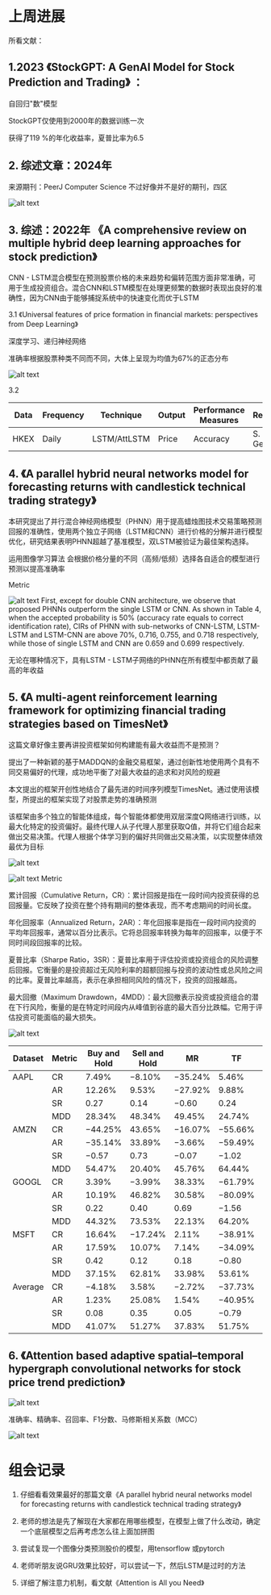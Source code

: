 

# 上周进展
所看文献：

## 1.2023 《StockGPT: A GenAI Model for Stock Prediction and Trading》 ：

自回归"数"模型

StockGPT仅使用到2000年的数据训练一次

获得了119 %的年化收益率，夏普比率为6.5

##  2. 综述文章：2024年
来源期刊：PeerJ Computer Science  不过好像并不是好的期刊，四区

![alt text](Figs/fig-1-full.png) 



##  3. 综述：2022年 《A comprehensive review on multiple hybrid deep learning approaches for stock prediction》

CNN - LSTM混合模型在预测股票价格的未来趋势和偏转范围方面非常准确，可用于生成投资组合。混合CNN和LSTM模型在处理更频繁的数据时表现出良好的准确性，因为CNN由于能够捕捉系统中的快速变化而优于LSTM


3.1 《Universal features of price formation in financial markets: perspectives from Deep Learning》

深度学习、递归神经网络

准确率根据股票种类不同而不同，大体上呈现为均值为67%的正态分布

![alt text](Figs/image.png)

3.2


| Data          | Frequency | Technique   | Output | Performance Measures | References              |
|---------------|-----------|-------------|--------|-----------------------|-------------------------|
| HKEX          | Daily     | LSTM/AttLSTM| Price  | Accuracy              | S. Chen & Ge, 2019      |



##  4. 《A parallel hybrid neural networks model for forecasting returns with candlestick technical trading strategy》


本研究提出了并行混合神经网络模型（PHNN）用于提高蜡烛图技术交易策略预测回报的准确性，使用两个独立子网络（LSTM和CNN）进行价格的分解并进行模型优化，研究结果表明PHNN超越了基准模型，双LSTM被验证为最佳架构选择。

运用图像学习算法
会根据价格分量的不同（高频/低频）选择各自适合的模型进行预测以提高准确率

Metric

<!-- ![alt text](Figs/image-1.png) -->

![alt text](Figs/image-2.png)
First, except for double CNN architecture, we observe that proposed PHNNs outperform the single LSTM or CNN. As shown in Table 4, when the accepted probability is 50% (accuracy rate equals to correct identification rate), CIRs of PHNN with sub-networks of CNN-LSTM, LSTM-LSTM and LSTM-CNN are above 70%, 0.716, 0.755, and 0.718 respectively, while those of single LSTM and CNN are 0.659 and 0.699 respectively.


无论在哪种情况下，具有LSTM - LSTM子网络的PHNN在所有模型中都贡献了最高的年收益


<!-- 
可预测准确率?

𝐴𝐶𝐶 = 𝑇 𝑃 𝑛𝑢𝑚𝑠 /𝑃 𝑛𝑢𝑚𝑠 (7)  

where 𝑇 𝑃 𝑛𝑢𝑚𝑠 is the number of correct signals and 𝑃 𝑛𝑢𝑚𝑠 is the number of signals generated by the models.

整体预测准确率？
C𝐼𝑅 = 𝑇 𝑃 𝑛𝑢𝑚𝑠 /𝑅𝑒𝑎𝑙𝑛𝑢𝑚𝑠 (8) 

where 𝑇 𝑃 𝑛𝑢𝑚𝑠 is the number of correct signals generated by the models and 𝑅𝑒𝑎𝑙𝑛𝑢𝑚𝑠 is the number of returns. -->


##  5. 《A multi-agent reinforcement learning framework for optimizing financial trading strategies based on TimesNet》

这篇文章好像主要再讲投资框架如何构建能有最大收益而不是预测？

提出了一种新颖的基于MADDQN的金融交易框架，通过创新性地使用两个具有不同交易偏好的代理，成功地平衡了对最大收益的追求和对风险的规避

本文提出的框架开创性地结合了最先进的时间序列模型TimesNet。通过使用该模型，所提出的框架实现了对股票走势的准确预测

该框架由多个独立的智能体组成，每个智能体都使用双层深度Q网络进行训练，以最大化特定的投资偏好。最终代理人从子代理人那里获取Q值，并将它们组合起来做出交易决策。代理人根据个体学习到的偏好共同做出交易决策，以实现整体绩效最优为目标

![alt text](Figs/image-5.png)

![alt text](Figs/image-4.png)
Metric

累计回报（Cumulative Return，CR）：累计回报是指在一段时间内投资获得的总回报量。它反映了投资在整个持有期间的整体表现，而不考虑期间的时间长度。

年化回报率（Annualized Return，2AR）：年化回报率是指在一段时间内投资的平均年回报率，通常以百分比表示。它将总回报率转换为每年的回报率，以便于不同时间段回报率的比较。

夏普比率（Sharpe Ratio，3SR）：夏普比率用于评估投资或投资组合的风险调整后回报。它衡量的是投资超过无风险利率的超额回报与投资的波动性或总风险之间的比率。夏普比率越高，表示在承担相同风险的情况下，投资的回报越高。

最大回撤（Maximum Drawdown，4MDD）：最大回撤表示投资或投资组合的潜在下行风险，衡量的是在特定时间段内从峰值到谷底的最大百分比跌幅。它用于评估投资可能面临的最大损失。

![alt text](Figs/image-3.png)


| Dataset | Metric | Buy and Hold | Sell and Hold | MR | TF | TDQN | MLP-Vanilla | DQN-Vanilla | Final agent |
|---------|--------|--------------|---------------|----|----|------|-------------|-------------|-------------|
| AAPL    | CR     | 7.49%        | −8.10%        | −35.24% | 5.46%  | −39.62% | 22.97%     | 53.30%     | 60.75%     |
|         | AR     | 12.26%       | 9.53%         | −27.92% | 9.88%  | −23.43% | 20.74%     | 35.47%     | 39.96%     |
|         | SR     | 0.27         | 0.14          | −0.60   | 0.24   | −0.68   | 0.51       | 0.93       | 1.60       |
|         | MDD    | 28.34%       | 48.34%        | 49.45%  | 24.74% | 50.25%  | 22.17%     | 20.00%     | 17.34%     |
| AMZN    | CR     | −44.25%      | 43.65%        | −16.07% | −55.66%| −62.32% | 26.92%     | 46.03%     | 33.37%     |
|         | AR     | −35.14%      | 33.89%        | −3.66%  | −59.49%| −58.11% | 21.78%     | 34.06%     | 29.20%     |
|         | SR     | −0.57        | 0.73          | −0.07   | −1.02  | −1.06   | 0.60       | 0.76       | 0.60       |
|         | MDD    | 54.47%       | 20.40%        | 45.76%  | 64.44% | 69.21%  | 24.01%     | 31.79%     | 37.81%     |
| GOOGL   | CR     | 3.39%        | −3.99%        | 38.33%  | −61.79%| −35.43% | 55.56%     | 74.75%     | 75.61%     |
|         | AR     | 10.19%       | 46.82%        | 30.58%  | −80.09%| −18.53% | 35.86%     | 44.88%     | 46.22%     |
|         | SR     | 0.22         | 0.40          | 0.69    | −1.56  | −0.75   | 1.00       | 1.12       | 1.14       |
|         | MDD    | 44.32%       | 73.53%        | 22.13%  | 64.20% | 57.28%  | 21.76%     | 25.58%     | 21.52%     |
| MSFT    | CR     | 16.64%       | −17.24%       | 2.11%   | −38.91%| −27.11% | 12.14%     | 21.02%     | 42.37%     |
|         | AR     | 17.59%       | 10.07%        | 7.14%   | −34.09%| −12.50% | 14.44%     | 19.34%     | 30.94%     |
|         | SR     | 0.42         | 0.12          | 0.18    | −0.80  | −0.40   | 0.35       | 0.49       | 0.81       |
|         | MDD    | 37.15%       | 62.81%        | 33.98%  | 53.61% | 55.50%  | 37.56%     | 31.19%     | 30.17%     |
| Average | CR     | −4.18%       | 3.58%         | −2.72%  | −37.73%| −41.12% | 29.40%     | 48.78%     | 53.03%     |
|         | AR     | 1.23%        | 25.08%        | 1.54%   | −40.95%| −28.14% | 23.21%     | 33.44%     | 36.58%     |
|         | SR     | 0.08         | 0.35          | 0.05    | −0.79  | −0.72   | 0.62       | 0.83       | 1.11       |
|         | MDD    | 41.07%       | 51.27%        | 37.83%  | 51.75% | 58.06%  | 26.38%     | 27.14%     | 26.71%     |


##  6. 《Attention based adaptive spatial–temporal hypergraph convolutional networks for stock price trend prediction》

![alt text](Figs/image-6.png)

准确率、精确率、召回率、F1分数、马修斯相关系数（MCC）

![alt text](Figs/image-7.png)


# 组会记录

1. 仔细看看效果最好的那篇文章《A parallel hybrid neural networks model for forecasting returns with candlestick technical trading strategy》

2. 老师的想法是先了解现在大家都在用哪些模型，在模型上做了什么改动，确定一个底层模型之后再考虑怎么往上面加拼图

3. 尝试复现一个图像分类预测股价的模型，用tensorflow 或pytorch

4. 老师听朋友说GRU效果比较好，可以尝试一下，然后LSTM是过时的方法

5. 详细了解注意力机制，看文献《Attention is All you Need》

